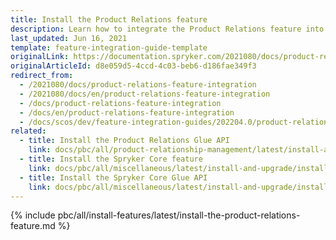 ```yaml
---
title: Install the Product Relations feature
description: Learn how to integrate the Product Relations feature into your Spryker based project.
last_updated: Jun 16, 2021
template: feature-integration-guide-template
originalLink: https://documentation.spryker.com/2021080/docs/product-relations-feature-integration
originalArticleId: d8e059d5-4ccd-4c03-beb6-d186fae349f3
redirect_from:
  - /2021080/docs/product-relations-feature-integration
  - /2021080/docs/en/product-relations-feature-integration
  - /docs/product-relations-feature-integration
  - /docs/en/product-relations-feature-integration
  - /docs/scos/dev/feature-integration-guides/202204.0/product-relations-feature-integration.html
related:
  - title: Install the Product Relations Glue API
    link: docs/pbc/all/product-relationship-management/latest/install-and-upgrade/install-the-product-relations-glue-api.html
  - title: Install the Spryker Core feature
    link: docs/pbc/all/miscellaneous/latest/install-and-upgrade/install-features/install-the-spryker-core-feature.html
  - title: Install the Spryker Core Glue API
    link: docs/pbc/all/miscellaneous/latest/install-and-upgrade/install-glue-api/install-the-spryker-core-glue-api.html
---
```

{% include pbc/all/install-features/latest/install-the-product-relations-feature.md %} <!-- To edit, see /_includes/pbc/all/install-features/202204.0/install-the-product-relations-feature.md -->

